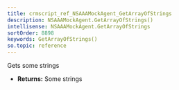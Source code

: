 ```yaml
---
title: crmscript_ref_NSAAAMockAgent_GetArrayOfStrings
description: NSAAAMockAgent.GetArrayOfStrings()
intellisense: NSAAAMockAgent.GetArrayOfStrings
sortOrder: 8898
keywords: GetArrayOfStrings()
so.topic: reference
---
```



Gets some strings



* **Returns:** Some strings


